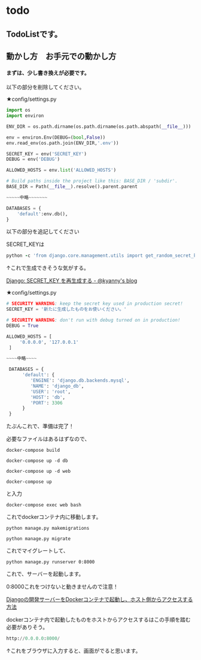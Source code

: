 # todo
TodoListです。
---
## 動かし方　お手元での動かし方

#### まずは、少し書き換えが必要です。

以下の部分を削除してください。

★config/settings.py

```python
import os
import environ

ENV_DIR = os.path.dirname(os.path.dirname(os.path.abspath(__file__)))

env = environ.Env(DEBUG=(bool,False))
env.read_env(os.path.join(ENV_DIR,'.env'))

SECRET_KEY = env('SECRET_KEY')
DEBUG = env('DEBUG')

ALLOWED_HOSTS = env.list('ALLOWED_HOSTS')

# Build paths inside the project like this: BASE_DIR / 'subdir'.
BASE_DIR = Path(__file__).resolve().parent.parent

~~~~~中略~~~~~~~

DATABASES = {
    'default':env.db(),
}
```

以下の部分を追記してください

SECRET_KEYは

```ruby
python -c 'from django.core.management.utils import get_random_secret_key; print(get_random_secret_key())'
```

↑これで生成できそうな気がする。

[Django: SECRET_KEY を再生成する - @kyanny's blog](https://blog.kyanny.me/entry/2021/01/27/033507)

★config/settings.py

```python
# SECURITY WARNING: keep the secret key used in production secret!
SECRET_KEY = '新たに生成したものをお使いください。'

# SECURITY WARNING: don't run with debug turned on in production!
DEBUG = True

ALLOWED_HOSTS = [
     '0.0.0.0', '127.0.0.1'
 ]

~~~~中略~~~~

 DATABASES = {
      'default': {
         'ENGINE': 'django.db.backends.mysql',
         'NAME': 'django_db',
         'USER': 'root',
         'HOST': 'db',
         'PORT': 3306
      }
 }
```

たぶんこれで、準備は完了！

必要なファイルはあるはずなので、

`docker-compose build`

`docker-compose up -d db`

`docker-compose up -d web`

`docker-compose up`

と入力

`docker-compose exec web bash`

これでdockerコンテナ内に移動します。

`python manage.py makemigrations`

`python manage.py migrate`

これでマイグレートして、

`python manage.py runserver 0:8000`

これで、サーバーを起動します。

0:8000これをつけないと動きませんので注意！

[Djangoの開発サーバーをDockerコンテナで起動し、ホスト側からアクセスする方法](https://zukucode.com/2020/08/django-server-docker.html)

dockerコンテナ内で起動したものをホストからアクセスするはこの手順を踏む必要がありそう。

```python
http://0.0.0.0:8000/
```

↑これをブラウザに入力すると、画面がでると思います。
